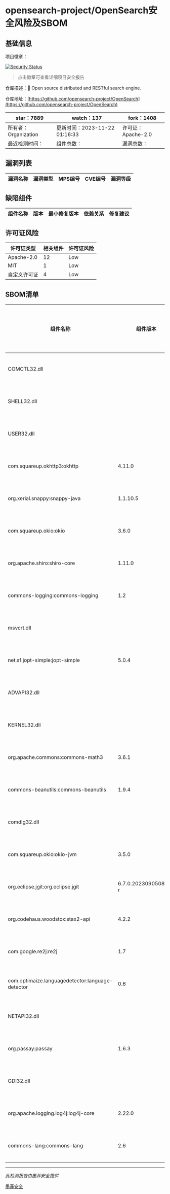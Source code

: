# opensearch-project/OpenSearch安全风险及SBOM

## 基础信息

项目徽章：

[![Security Status](https://www.murphysec.com/platform3/v31/badge/1727027426477170688.svg)](https://www.murphysec.com/console/report/1694410234801250304/1727027426477170688)

> 点击徽章可查看详细项目安全报告

仓库描述：🔎 Open source distributed and RESTful search engine.

仓库地址：[https://github.com/opensearch-project/OpenSearch](https://github.com/opensearch-project/OpenSearch)

| star：7889 | watch：137 | fork：1408 |
| ----------- | -------------- | ------------ |
| 所有者：Organization | 更新时间：2023-11-22 01:16:33 | 许可证：Apache-2.0 |
| 最近检测时间： | 组件总数： | 漏洞总数： |




## 漏洞列表

| 漏洞名称 | 漏洞类型 | MPS编号 | CVE编号 | 漏洞等级 |
| ------- | ------ | ------- | ------ | ----- |





## 缺陷组件

| 组件名称 | 版本 | 最小修复版本 | 依赖关系 | 修复建议 |
| -------- | ---- | ------------ | -------- | -------- |





## 许可证风险

| 许可证类型 | 相关组件 | 许可证风险 |
| ---------- | -------- | ---------- |
|Apache-2.0|12|Low|
|MIT|1|Low|
|自定义许可证|4|Low|




## SBOM清单

| 组件名称 | 组件版本 | 是否直接依赖 | 仓库 |
| -------- | -------- | ------------ | ---- |
|COMCTL32.dll||间接依赖||
|SHELL32.dll||间接依赖||
|USER32.dll||间接依赖||
|com.squareup.okhttp3:okhttp|4.11.0|直接依赖|maven|
|org.xerial.snappy:snappy-java|1.1.10.5|直接依赖|maven|
|com.squareup.okio:okio|3.6.0|直接依赖|maven|
|org.apache.shiro:shiro-core|1.11.0|直接依赖|maven|
|commons-logging:commons-logging|1.2|直接依赖|maven|
|msvcrt.dll||间接依赖||
|net.sf.jopt-simple:jopt-simple|5.0.4|直接依赖|maven|
|ADVAPI32.dll||间接依赖||
|KERNEL32.dll||间接依赖||
|org.apache.commons:commons-math3|3.6.1|直接依赖|maven|
|commons-beanutils:commons-beanutils|1.9.4|直接依赖|maven|
|comdlg32.dll||间接依赖||
|com.squareup.okio:okio-jvm|3.5.0|直接依赖|maven|
|org.eclipse.jgit:org.eclipse.jgit|6.7.0.202309050840-r|直接依赖|maven|
|org.codehaus.woodstox:stax2-api|4.2.2|直接依赖|maven|
|com.google.re2j:re2j|1.7|直接依赖|maven|
|com.optimaize.languagedetector:language-detector|0.6|直接依赖|maven|
|NETAPI32.dll||间接依赖||
|org.passay:passay|1.6.3|直接依赖|maven|
|GDI32.dll||间接依赖||
|org.apache.logging.log4j:log4j-core|2.22.0|直接依赖|maven|
|commons-lang:commons-lang|2.6|直接依赖|maven|


------

*此检测报告由墨菲安全提供*

[墨菲安全](www.murphysec.com)